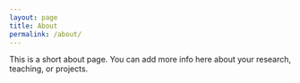 ```yaml
---
layout: page
title: About
permalink: /about/
---
```


This is a short about page. You can add more info here about your research, teaching, or projects.
